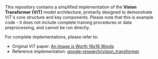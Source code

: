 This repository contains a simplified implementation of the **Vision Transformer (ViT)** model architecture, primarily designed to demonstrate ViT's core structure and key components. Please note that this is example code - it does not include complete training procedures or data preprocessing, and cannot be run directly.

For complete implementations, please refer to:

- Original ViT paper: [An Image is Worth 16x16 Words](https://arxiv.org/abs/2010.11929)
- Reference implementation: [google-research/vision_transformer](https://github.com/google-research/vision_transformer)